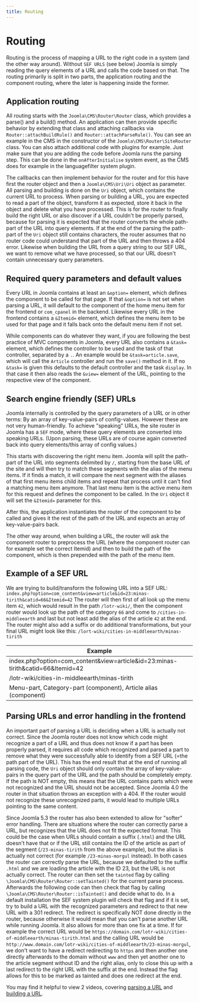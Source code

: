 ```yaml
---
title: Routing
---
```


Routing
=======
Routing is the process of mapping a URL to the right code in a system (and the other way around). Without `SEF URLS` (see below) Joomla is simply reading the query elements of a URL and calls the code based on that. The routing primarily is split in two parts, the application routing and the component routing, where the later is happening inside the former.

## Application routing
All routing starts with the `Joomla\CMS\Router\Router` class, which provides a parse() and a build() method. An application can then provide specific behavior by extending that class and attaching callbacks via `Router::attachBuildRule()` and `Router::attachParseRule()`. You can see an example in the CMS in the constructor of the `Joomla\CMS\Router\SiteRouter` class. You can also attach additional code with plugins for example. Just make sure that you are adding the code before Joomla runs the parsing step. This can be done in the `onAfterInitialise` system event, as the CMS does for example in the languagefilter system plugin.

The callbacks can then implement behavior for the router and for this have first the router object and then a `Joomla\CMS\Uri\Uri` object as parameter. All parsing and building is done on the `Uri` object, which contains the current URL to process. When parsing or building a URL, you are expected to read a part of the object, transform it as expected, store it back in the object and delete what you have processed. This is for the router to finally build the right URL or also discover if a URL couldn't be properly parsed, because for parsing it is expected that the router converts the whole path-part of the URL into query elements. If at the end of the parsing the path-part of the `Uri` object still contains characters, the router assumes that no router code could understand that part of the URL and then throws a 404 error. Likewise when building the URL from a query string to our SEF URL, we want to remove what we have processed, so that our URL doesn't contain unnecessary query parameters.

## Required query parameters and default values
Every URL in Joomla contains at least an `&option=` element, which defines the component to be called for that page. If that `&option=` is not set when parsing a URL, it will default to the component of the home menu item for the frontend or `com_cpanel` in the backend. Likewise every URL in the frontend contains a `&Itemid=` element, which defines the menu item to be used for that page and it falls back onto the default menu item if not set.

While components can do whatever they want, if you are following the best practice of MVC components in Joomla, every URL also contains a `&task=` element, which defines the controller to be used and the task of that controller, separated by a `.`. An example would be `&task=article.save`, which will call the `Article` controller and run the `save()` method in it. If no `&task=` is given this defaults to the default controller and the task `display`. In that case it then also reads the `&view=` element of the URL, pointing to the respective view of the component.

## Search engine friendly (SEF) URLs
Joomla internally is controlled by the query parameters of a URL or in other terms: By an array of key-value-pairs of config-values. However these are not very human-friendly. To achieve "speaking" URLs, the site router in Joomla has a `SEF` mode, where these query elements are converted into speaking URLs. (Upon parsing, these URLs are of course again converted back into query elements/this array of config values.)

This starts with discovering the right menu item. Joomla will split the path-part of the URL into segments delimited by `/`, starting from the base URL of the site and will then try to match these segments with the alias of the menu items. If it finds a match, it will compare the next segment with the aliases of that first menu items child items and repeat that process until it can't find a matching menu item anymore. That last menu item is the active menu item for this request and defines the component to be called. In the `Uri` object it will set the `&Itemid=` parameter for this.

After this, the application instantiates the router of the component to be called and gives it the rest of the path of the URL and expects an array of key-value-pairs back.

The other way around, when building a URL, the router will ask the component router to preprocess the URL (where the component router can for example set the correct Itemid) and then to build the path of the component, which is then prepended with the path of the menu item.

## Example of a SEF URL
We are trying to build/transform the following URL into a SEF URL: `index.php?option=com_content&view=article&id=23:minas-tirith&catid=66&Itemid=42`
The router will then first of all look up the menu item `42`, which would result in the path `/lotr-wiki/`, then the component router would look up the path of the category `66` and come to `/cities-in-middleearth` and last but not least add the alias of the article `42` at the end. The router might also add a suffix or do additional transformations, but your final URL might look like this: `/lort-wiki/cities-in-middleearth/minas-tirith`

| Example                                                                                                                                                                                                                                   |
|-------------------------------------------------------------------------------------------------------------------------------------------------------------------------------------------------------------------------------------------|
| index.php?<span style="{{color:'blue'}}">option=com_content</span>&view=article&<span style="{{color:'green'}}">id=23:minas-tirith</span>&<span style="{{color:'red'}}">catid=66</span>&<span style="{{color:'yellow'}}">Itemid=42</span> |
| /<span style="{{color:'yellow'}}">lotr-wiki</span>/<span style="{{color:'red'}}">cities-in-middleearth</span>/<span style="{{color:'green'}}">minas-tirith</span>                                                                         |
| <span style="{{color:'yellow'}}">Menu-part</span>, <span style="{{color:'red'}}">Category-part (component)</span>, <span style="{{color:'green'}}">Article alias (component)</span>                                                       |

## Parsing URLs and error handling in the frontend
An important part of parsing a URL is deciding when a URL is actually not correct. Since the Joomla router does not know which code might recognize a part of a URL and thus does not know if a part has been properly parsed, it requires all code which recognized and parsed a part to remove what they were successfully able to identify from a SEF URL (=the path part of the URL). This has the end result that at the end of running all parsing code, the `Uri` object should only contain the array of key-value-pairs in the query part of the URL and the path should be completely empty. If the path is NOT empty, this means that the URL contains parts which were not recognized and the URL should not be accepted. Since Joomla 4.0 the router in that situation throws an exception with a 404. If the router would not recognize these unrecognized parts, it would lead to multiple URLs pointing to the same content.

Since Joomla 5.3 the router has also been extended to allow for "softer" error handling. There are situations where the router can correctly parse a URL, but recognizes that the URL does not fit the expected format. This could be the case when URLs should contain a suffix (`.html`) and the URL doesn't have that or if the URL still contains the ID of the article as part of the segment (`/23-minas-tirith` from the above example), but the alias is actually not correct (for example `/23-minas-morgul` instead). In both cases the router can correctly parse the URL, because we defaulted to the suffix `.html` and we are loading the article with the ID 23, but the URL is not actually correct. The router can then set the `tainted` flag by calling `\Joomla\CMS\Router\Router::setTainted()` for the current parse process. Afterwards the following code can then check that flag by calling `\Joomla\CMS\Router\Router::isTainted()` and decide what to do. In a default installation the SEF system plugin will check that flag and if it is set, try to build a URL with the recognized parameters and redirect to that new URL with a 301 redirect. The redirect is specifically NOT done directly in the router, because otherwise it would mean that you can't parse another URL while running Joomla. It also allows for more than one fix at a time. If for example the correct URL would be `https://domain.com/lotr-wiki/cities-of-middleearth/minas-tirith.html` and the calling URL would be `http://www.domain.com/lotr-wiki/cities-of-middleearth/23-minas-morgul`, we don't want to have a redirect redirecting to `https` and then another one directly afterwards to the domain without `www` and then yet another one to the article segment without ID and the right alias, only to close this up with a last redirect to the right URL with the suffix at the end. Instead the flag allows for this to be marked as tainted and does one redirect at the end.

You may find it helpful to view 2 videos, covering [parsing a URL](https://youtu.be/zqyjRuVaT8M) and [building a URL](https://youtu.be/d1WoRbXcvkw).
